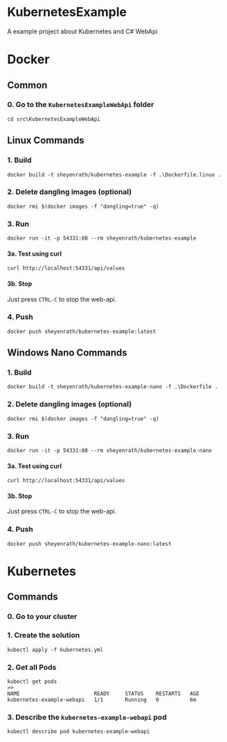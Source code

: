 # KubernetesExample
A example project about Kubernetes and C# WebApi

# Docker
## Common
### 0. Go to the `KubernetesExampleWebApi` folder
```
cd src\KubernetesExampleWebApi
```

## Linux Commands
### 1. Build
```
docker build -t sheyenrath/kubernetes-example -f .\Dockerfile.linux .
```

### 2. Delete dangling images (optional)
```
docker rmi $(docker images -f "dangling=true" -q)
```

### 3. Run
```
docker run -it -p 54331:80 --rm sheyenrath/kubernetes-example
```

#### 3a. Test using curl
```
curl http://localhost:54331/api/values
```

#### 3b. Stop
Just press `CTRL-C` to stop the web-api.

### 4. Push
```
docker push sheyenrath/kubernetes-example:latest
```

## Windows Nano Commands
### 1. Build
```
docker build -t sheyenrath/kubernetes-example-nano -f .\Dockerfile .
```

### 2. Delete dangling images (optional)
```
docker rmi $(docker images -f "dangling=true" -q)
```

### 3. Run
```
docker run -it -p 54331:80 --rm sheyenrath/kubernetes-example-nano
```

#### 3a. Test using curl
```
curl http://localhost:54331/api/values
```

#### 3b. Stop
Just press `CTRL-C` to stop the web-api.

### 4. Push
```
docker push sheyenrath/kubernetes-example-nano:latest
```

# Kubernetes
## Commands
### 0. Go to your cluster 

### 1. Create the solution
```
kubectl apply -f kubernetes.yml
```

### 2. Get all Pods
```
kubectl get pods
>>
NAME                        READY     STATUS    RESTARTS   AGE
kubernetes-example-webapi   1/1       Running   0          6m
```

### 3. Describe the `kubernetes-example-webapi` pod
```
kubectl describe pod kubernetes-example-webapi
```